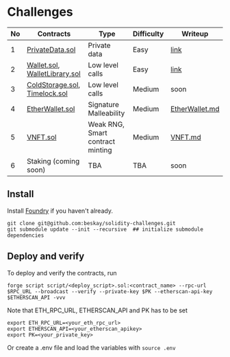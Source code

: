 # Challenges

| No  | Contracts                                                                    | Type                                  | Difficulty | Writeup                                                                                 |
| --- | ---------------------------------------------------------------------------- | ------------------------------------- | ---------- | --------------------------------------------------------------------------------------- |
| 1   | [PrivateData.sol](src/PrivateData.sol)                                       | Private data                          | Easy       | [link](https://mirror.xyz/ethernautdao.eth/mxnAUuwRX6h42jubCzF_9-Tbsp14uH_eQ3xyEn4jF7w) |
| 2   | [Wallet.sol](src/Wallet.sol),<br/>[WalletLibrary.sol](src/WalletLibrary.sol) | Low level calls                       | Easy       | [link](https://mirror.xyz/ethernautdao.eth/-rj5iTdt_GTRNS7aIzJBwqp95UGemxIMzNN-m96Io8Y) |
| 3   | [ColdStorage.sol](src/ColdStorage.sol),<br/>[Timelock.sol](src/Timelock.sol) | Low level calls                       | Medium     | soon                                                                                    |
| 4   | [EtherWallet.sol](src/EtherWallet.sol)                                       | Signature Malleability                | Medium     | [EtherWallet.md](writeups/EtherWallet.md)                                               |
| 5   | [VNFT.sol](src/VNFT.sol)                                                     | Weak RNG,<br/> Smart contract minting | Medium     | [VNFT.md](writeups/VNFT.md)                                                             |
| 6   | Staking (coming soon)                                                        | TBA                                   | TBA        | soon                                                                                    |

## Install

Install [Foundry](https://github.com/gakonst/foundry) if you haven't already.

```
git clone git@github.com:beskay/solidity-challenges.git
git submodule update --init --recursive  ## initialize submodule dependencies
```

## Deploy and verify

To deploy and verify the contracts, run

```
forge script script/<deploy_script>.sol:<contract_name> --rpc-url $RPC_URL --broadcast --verify --private-key $PK --etherscan-api-key $ETHERSCAN_API -vvv
```

Note that ETH_RPC_URL, ETHERSCAN_API and PK has to be set

```
export ETH_RPC_URL=<your_eth_rpc_url>
export ETHERSCAN_API=<your_etherscan_apikey>
export PK=<your_private_key>
```

Or create a .env file and load the variables with `source .env`
